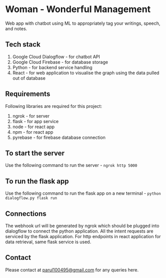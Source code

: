# Woman - Wonderful Management
Web app with chatbot using ML to appropriately tag your writings, speech, and notes.

## Tech stack
1. Google Cloud Dialogflow - for chatbot API
2. Google Cloud Firebase - for database storage
3. Python - for backend service handling
4. React - for web application to visualise the graph using the data pulled out of database

## Requirements
Following libraries are required for this project:
1. ngrok - for server
2. flask - for app service
3. node - for react app
4. npm - for react app
5. pyrebase - for firebase database connection

## To start the server
Use the following command to run the server -
`ngrok http 5000`

## To run the flask app
Use the following command to run the flask app on a new terminal -
`python dialogflow.py flask run`

## Connections
The webhook url will be generated by ngrok which should be plugged into dialogflow to connect
the python application. All the intent requests are serviced by the flask application.
For http endpoints in react application for data retrieval, same flask service is used.

## Contact
Please contact at parul100495@gmail.com for any queries here.
